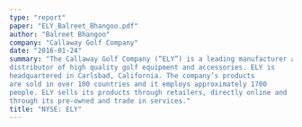 ```yaml
---
type: "report"
paper: "ELY_Balreet_Bhangoo.pdf"
author: "Balreet Bhangoo"
company: "Callaway Golf Company"
date: "2016-01-24"
summary: "The Callaway Golf Company (“ELY”) is a leading manufacturer and
distributor of high quality golf equipment and accessories. ELY is
headquartered in Carlsbad, California. The company’s products
are sold in over 100 countries and it employs approximately 1700
people. ELY sells its products through retailers, directly online and
through its pre‐owned and trade in services."
title: "NYSE: ELY"
---
```

